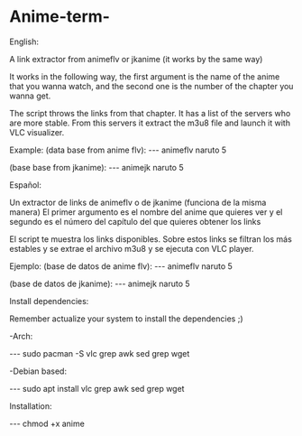 # Anime-term-
English:

A link extractor from animeflv or jkanime (it works by the same way)

It works in the following way, the first argument is the name of the anime that you wanna
watch, and the second one is the number of the chapter you wanna get.

The script throws the links from that chapter. It has a list of the servers who are more 
stable. From this servers it extract the m3u8 file and launch it with VLC visualizer.

Example:
(data base from anime flv):
 ---    animeflv naruto 5

(base base from jkanime):
 ---    animejk naruto 5

Español:

Un extractor de links de animeflv o de jkanime (funciona de la misma manera)
El primer argumento es el nombre del anime que quieres ver y el segundo es el número 
del capítulo del que quieres obtener los links

El script te muestra los links disponibles. Sobre estos links se filtran los más estables
y se extrae el archivo m3u8 y se ejecuta con VLC player.
 

Ejemplo:
(base de datos de anime flv):
 ---    animeflv naruto 5

(base de datos de jkanime):
 ---    animejk naruto 5

Install dependencies:

Remember actualize your system to install the dependencies ;)

-Arch:

 ---   sudo pacman -S vlc grep awk sed grep wget

-Debian based:

 ---   sudo apt install vlc grep awk sed grep wget

Installation: 

 ---   chmod +x anime

